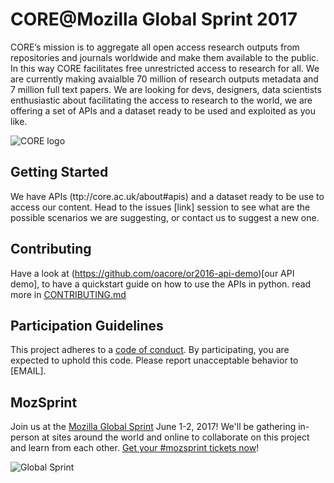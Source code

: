 
# CORE@Mozilla Global Sprint 2017
CORE’s mission is to aggregate all open access research outputs from repositories and journals worldwide and make them available to the public. In this way CORE facilitates free unrestricted access to research for all.
We are currently making avaialble 70 million of research outputs metadata and 7 million full text papers. 
We are looking for devs, designers, data scientists enthusiastic about facilitating the access to research to the world, we are offering a set of APIs and a dataset ready to be used and exploited as you like.

![CORE logo](https://core.ac.uk/images/dab7dee.png "CORE logo")

## Getting Started
We have APIs (ttp://core.ac.uk/about#apis) and a dataset ready to be use to access our content. Head to the issues [link] session to see what are the possible scenarios we are suggesting, or contact us to suggest a new one.


## Contributing
Have a look at (https://github.com/oacore/or2016-api-demo)[our API demo], to have a quickstart guide on how to use the APIs in python. read more in [CONTRIBUTING.md](CONTRIBUTING.md)

## Participation Guidelines

This project adheres to a [code of conduct](CODE_OF_CONDUCT.md). By participating, you are expected to uphold this code. Please report unacceptable behavior to [EMAIL].

## MozSprint

Join us at the [Mozilla Global Sprint](http://mozilla.github.io/global-sprint/) June 1-2, 2017! We'll be gathering in-person at sites around the world and online to collaborate on this project and learn from each other. [Get your #mozsprint tickets now](http://mozilla.github.io/global-sprint/)!

![Global Sprint](https://cloud.githubusercontent.com/assets/617994/24632585/b2b07dcc-1892-11e7-91cf-f9e473187cf7.png)
